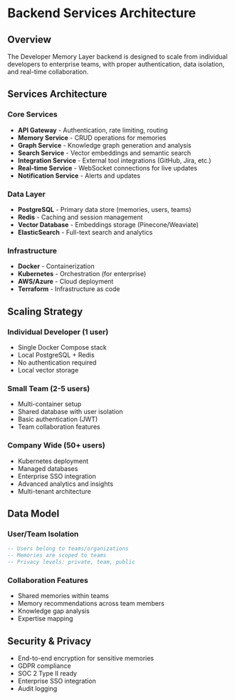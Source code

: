 # Backend Services Architecture

## Overview
The Developer Memory Layer backend is designed to scale from individual developers to enterprise teams, with proper authentication, data isolation, and real-time collaboration.

## Services Architecture

### Core Services
- **API Gateway** - Authentication, rate limiting, routing
- **Memory Service** - CRUD operations for memories
- **Graph Service** - Knowledge graph generation and analysis
- **Search Service** - Vector embeddings and semantic search
- **Integration Service** - External tool integrations (GitHub, Jira, etc.)
- **Real-time Service** - WebSocket connections for live updates
- **Notification Service** - Alerts and updates

### Data Layer
- **PostgreSQL** - Primary data store (memories, users, teams)
- **Redis** - Caching and session management
- **Vector Database** - Embeddings storage (Pinecone/Weaviate)
- **ElasticSearch** - Full-text search and analytics

### Infrastructure
- **Docker** - Containerization
- **Kubernetes** - Orchestration (for enterprise)
- **AWS/Azure** - Cloud deployment
- **Terraform** - Infrastructure as code

## Scaling Strategy

### Individual Developer (1 user)
- Single Docker Compose stack
- Local PostgreSQL + Redis
- No authentication required
- Local vector storage

### Small Team (2-5 users)
- Multi-container setup
- Shared database with user isolation
- Basic authentication (JWT)
- Team collaboration features

### Company Wide (50+ users)
- Kubernetes deployment
- Managed databases
- Enterprise SSO integration
- Advanced analytics and insights
- Multi-tenant architecture

## Data Model

### User/Team Isolation
```sql
-- Users belong to teams/organizations
-- Memories are scoped to teams
-- Privacy levels: private, team, public
```

### Collaboration Features
- Shared memories within teams
- Memory recommendations across team members
- Knowledge gap analysis
- Expertise mapping

## Security & Privacy
- End-to-end encryption for sensitive memories
- GDPR compliance
- SOC 2 Type II ready
- Enterprise SSO integration
- Audit logging